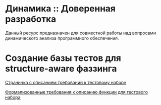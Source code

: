 # Динамика :: Доверенная разработка

Данный ресурс предназначен для совместной работы над вопросами динамического анализа программного обеспечения.

# Создание базы тестов для structure-aware фаззинга

[Страничка с описанием требований к тестовому набору](https://github.com/ispras/TrustedDynamic/wiki)

[Формализованные требования к описанию функции для тестового набора](https://github.com/DmitryJustDmitry/TrustedDynamic/blob/74dbbdc8d6ef7dde7d3089516c900144dcbe23b7/%D0%A2%D0%97%20%D0%BD%D0%B0%20SAF-%D0%BA%D0%B5%D0%B9%D1%81.md)
